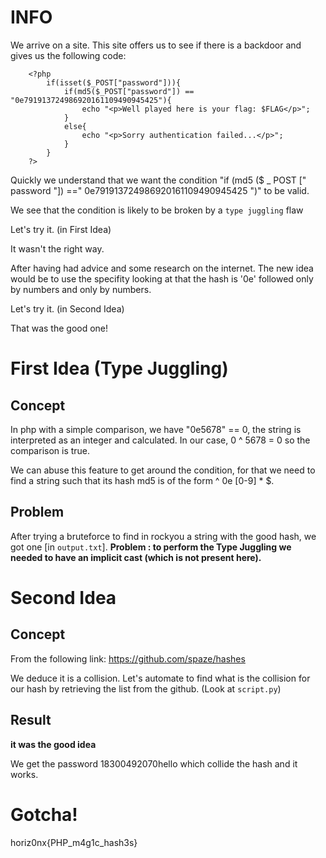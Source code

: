# INFO

We arrive on a site. This site offers us to see if there is a backdoor and gives us the following code:

        <?php
            if(isset($_POST["password"])){
                if(md5($_POST["password"]) == "0e791913724986920161109490945425"){
                    echo "<p>Well played here is your flag: $FLAG</p>";
                }
                else{
                    echo "<p>Sorry authentication failed...</p>";
                }
            }
        ?>

Quickly we understand that we want the condition "if (md5 ($ _ POST [" password "]) ==" 0e791913724986920161109490945425 ")" to be valid.

We see that the condition is likely to be broken by a `type juggling` flaw

Let's try it. (in First Idea)

It wasn't the right way.

After having had advice and some research on the internet. The new idea would be to use the specifity looking at that the hash is '0e' followed only by numbers and only by numbers. 

Let's try it. (in Second Idea)

That was the good one!

# First Idea (Type Juggling)

## Concept

In php with a simple comparison, we have "0e5678" == 0, the string is interpreted as an integer and calculated. In our case, 0 ^ 5678 = 0 so the comparison is true.

We can abuse this feature to get around the condition, for that we need to find a string such that its hash md5 is of the form ^ 0e [0-9] * $.

## Problem

After trying a bruteforce to find in rockyou a string with the good hash, we got one [in `output.txt`]. **Problem : to perform the Type Juggling we needed to have an implicit cast (which is not present here).**

# Second Idea

## Concept

From the following link: https://github.com/spaze/hashes

We deduce it is a collision. Let's automate to find what is the collision for our hash by retrieving the list from the github. (Look at `script.py`)

## Result

__it was the good idea__

We get the password 18300492070hello which collide the hash and it works.

# Gotcha!

horiz0nx{PHP_m4g1c_hash3s}
